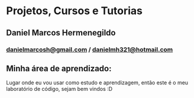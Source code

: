 # Projetos, Cursos e Tutorias

## Daniel Marcos Hermenegildo
### danielmarcosh@gmail.com / danielmh321@hotmail.com

## Minha área de aprendizado:

Lugar onde eu vou usar como estudo e aprendizagem, então este é o meu laboratório de código, sejam bem vindos :D
